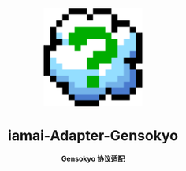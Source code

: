<div align="center">
  <a href="https://docs.iamai.dev/"><img src="https://raw.githubusercontent.com/retrofor/iamai/master/docs/public/logo.png" width="200" height="200" alt="logo"></a>

# iamai-Adapter-Gensokyo

**Gensokyo 协议适配**

</div>
